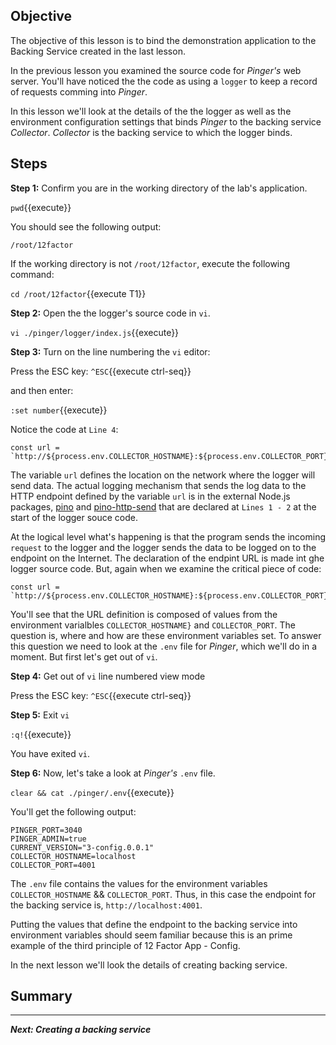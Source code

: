 ## Objective
The objective of this lesson is to bind the demonstration application to the Backing Service created in the last lesson.

In the previous lesson you examined the source code for *Pinger's* web server. You'll have noticed the the code as using a `logger` to keep a record of requests comming into *Pinger*.

In this lesson we'll look at the details of the the logger as well as the environment configuration settings that binds *Pinger* to the backing service *Collector*. *Collector* is the backing service to which the logger binds.


## Steps

**Step 1:** Confirm you are in the working directory of the lab's application.

`pwd`{{execute}}

You should see the following output:

`/root/12factor`

If the working directory is not `/root/12factor`, execute the following command:

`cd /root/12factor`{{execute T1}}

**Step 2:** Open the the logger's source code in `vi`.

`vi ./pinger/logger/index.js`{{execute}}

**Step 3:** Turn on the line numbering the `vi` editor:

Press the ESC key: `^ESC`{{execute ctrl-seq}}

and then enter:

`:set number`{{execute}}

Notice the code at `Line 4`:

```
const url = `http://${process.env.COLLECTOR_HOSTNAME}:${process.env.COLLECTOR_PORT}`

```

The variable `url` defines the location on the network where the logger will send data. The actual logging mechanism that sends the log data to the HTTP endpoint defined by the variable `url` is in the external Node.js packages, [pino](https://www.npmjs.com/package/pino) and [pino-http-send](https://www.npmjs.com/package/pino-http-send) that are declared at `Lines 1 - 2` at the start of the logger souce code.

At the logical level what's happening is that the program sends the incoming `request` to the logger and the logger sends the data to be logged on to the endpoint on the Internet. The declaration of the endpint URL is made int ghe logger source code. But, again when we examine the critical piece of code:

```
const url = `http://${process.env.COLLECTOR_HOSTNAME}:${process.env.COLLECTOR_PORT}`

```
You'll see that the URL definition is composed of values from the environment varialbles `COLLECTOR_HOSTNAME}` and `COLLECTOR_PORT`. The question is, where and how are these environment variables set. To answer this question we need to look at the `.env` file for *Pinger*, which we'll do in a moment. But first let's get out of `vi`.

**Step 4:** Get out of `vi` line numbered view mode

Press the ESC key: `^ESC`{{execute ctrl-seq}}

**Step 5:** Exit `vi`

`:q!`{{execute}}

You have exited `vi`.

**Step 6:** Now, let's take a look at *Pinger's* `.env` file.

`clear && cat ./pinger/.env`{{execute}}

You'll get the following output:

```
PINGER_PORT=3040
PINGER_ADMIN=true
CURRENT_VERSION="3-config.0.0.1"
COLLECTOR_HOSTNAME=localhost
COLLECTOR_PORT=4001

```

The `.env` file contains the values for the environment variables `COLLECTOR_HOSTNAME` && `COLLECTOR_PORT`. Thus, in this case the endpoint for the backing service is, `http://localhost:4001`.

Putting the values that define the endpoint to the backing service into environment variables should seem familiar because this is an prime example of the third principle of 12 Factor App - Config.

In the next lesson we'll look the details of creating backing service.

## Summary

---

***Next: Creating a backing service***





